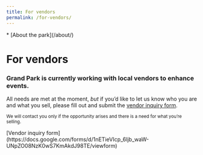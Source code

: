 ```yaml
---
title: For vendors
permalink: /for-vendors/
---
```


<nav markdown="1">
* [About the park](/about/)
</nav>

For vendors
=======

### Grand Park is currently working with local vendors to enhance events.

All needs are met at the moment, _but_ if you’d like to let us know who you are and what you sell, please fill out and submit the [vendor inquiry form](https://docs.google.com/forms/d/1nETieVIcp_6Ijb_waW-UNpZO08NzK0wS7KmAkdJ98TE/viewform).

<small>We will contact you only if the opportunity arises and there is a need for what you’re selling.</small>

<p class="action" markdown="1">
[Vendor inquiry form](https://docs.google.com/forms/d/1nETieVIcp_6Ijb_waW-UNpZO08NzK0wS7KmAkdJ98TE/viewform)
</p>

